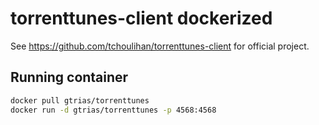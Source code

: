 # torrenttunes-client dockerized

See https://github.com/tchoulihan/torrenttunes-client for official project.

## Running container

```bash
docker pull gtrias/torrenttunes
docker run -d gtrias/torrenttunes -p 4568:4568
```
